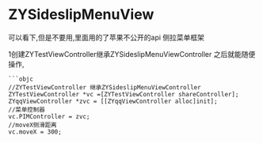# ZYSideslipMenuView
可以看下,但是不要用,里面用的了苹果不公开的api
侧拉菜单框架

1创建ZYTestViewController继承ZYSideslipMenuViewController 之后就能随便操作,
 
    
    ```objc
    //ZYTestViewController 继承ZYSideslipMenuViewController
    ZYTestViewController *vc =[ZYTestViewController shareController];
    ZYqqViewController *zvc = [[ZYqqViewController alloc]init];
    //菜单控制器
    vc.PIMController = zvc;
    //moveX侧滑距离
    vc.moveX = 300;

```
